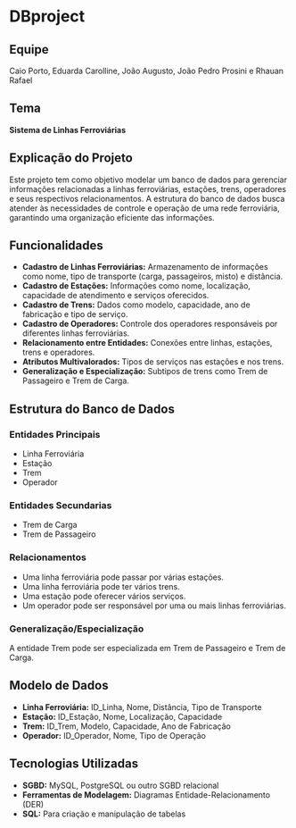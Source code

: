 <body>
  <h1>DBproject</h1>

  <h2>Equipe</h2>
  <p>Caio Porto, Eduarda Carolline, João Augusto, João Pedro Prosini e Rhauan Rafael</p>

  <h2>Tema</h2>
  <p><strong>Sistema de Linhas Ferroviárias</strong></p>

  <h2>Explicação do Projeto</h2>
  <p>
    Este projeto tem como objetivo modelar um banco de dados para gerenciar informações relacionadas a linhas ferroviárias, estações, trens, operadores e seus respectivos relacionamentos. A estrutura do banco de dados busca atender às necessidades de controle e operação de uma rede ferroviária, garantindo uma organização eficiente das informações.
  </p>

  <h2>Funcionalidades</h2>
  <ul>
    <li><strong>Cadastro de Linhas Ferroviárias:</strong> Armazenamento de informações como nome, tipo de transporte (carga, passageiros, misto) e distância.</li>
    <li><strong>Cadastro de Estações:</strong> Informações como nome, localização, capacidade de atendimento e serviços oferecidos.</li>
    <li><strong>Cadastro de Trens:</strong> Dados como modelo, capacidade, ano de fabricação e tipo de serviço.</li>
    <li><strong>Cadastro de Operadores:</strong> Controle dos operadores responsáveis por diferentes linhas ferroviárias.</li>
    <li><strong>Relacionamento entre Entidades:</strong> Conexões entre linhas, estações, trens e operadores.</li>
    <li><strong>Atributos Multivalorados:</strong> Tipos de serviços nas estações e nos trens.</li>
    <li><strong>Generalização e Especialização:</strong> Subtipos de trens como Trem de Passageiro e Trem de Carga.</li>
  </ul>

  <h2>Estrutura do Banco de Dados</h2>
  <h3>Entidades Principais</h3>
  <ul>
    <li>Linha Ferroviária</li>
    <li>Estação</li>
    <li>Trem</li>
    <li>Operador</li>
  </ul>

  <h3>Entidades Secundarias</h3>
  <ul>
    <li>Trem de Carga</li>
    <li>Trem de Passageiro</li>
  </ul>

  <h3>Relacionamentos</h3>
  <ul>
    <li>Uma linha ferroviária pode passar por várias estações.</li>
    <li>Uma linha ferroviária pode ter vários trens.</li>
    <li>Uma estação pode oferecer vários serviços.</li>
    <li>Um operador pode ser responsável por uma ou mais linhas ferroviárias.</li>
  </ul>

  <h3>Generalização/Especialização</h3>
  <p>A entidade Trem pode ser especializada em Trem de Passageiro e Trem de Carga.</p>

  <h2>Modelo de Dados</h2>
  <ul>
    <li><strong>Linha Ferroviária:</strong> ID_Linha, Nome, Distância, Tipo de Transporte</li>
    <li><strong>Estação:</strong> ID_Estação, Nome, Localização, Capacidade</li>
    <li><strong>Trem:</strong> ID_Trem, Modelo, Capacidade, Ano de Fabricação</li>
    <li><strong>Operador:</strong> ID_Operador, Nome, Tipo de Operação</li>
  </ul>

  <h2>Tecnologias Utilizadas</h2>
  <ul>
    <li><strong>SGBD:</strong> MySQL, PostgreSQL ou outro SGBD relacional</li>
    <li><strong>Ferramentas de Modelagem:</strong> Diagramas Entidade-Relacionamento (DER)</li>
    <li><strong>SQL:</strong> Para criação e manipulação de tabelas</li>
  </ul>
</body>

